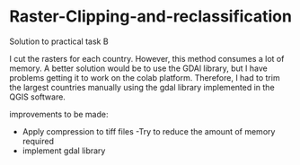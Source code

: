 # Raster-Clipping-and-reclassification
Solution to practical task B 

I cut the rasters for each country. 
However, this method consumes a lot of memory. A better solution would be to use the GDAl library, but I have problems getting it to work on the colab platform. 
Therefore, I had to trim the largest countries manually using the gdal library implemented in the QGIS software. 

improvements to be made:
- Apply compression to tiff files 
-Try to reduce the amount of memory required 
- implement gdal library 
